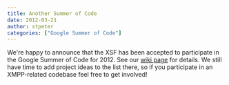```yaml
---
title: Another Summer of Code
date: 2012-03-21
author: stpeter
categories: ["Google Summer of Code"]
---
```


We're happy to announce that the XSF has been accepted to participate in the Google Summer of Code for 2012. See our [wiki page](http://wiki.xmpp.org/web/Summer_of_Code_2012) for details. We still have time to add project ideas to the list there, so if you participate in an XMPP-related codebase feel free to get involved!
